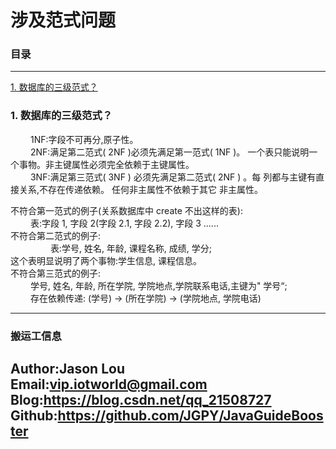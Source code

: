 # 涉及范式问题

### 目录

---
<a href="#1">1. 数据库的三级范式？</a> <br>

### <a name="1">1. 数据库的三级范式？</a>
&ensp;&ensp;&ensp;&ensp;
    1NF:字段不可再分,原子性。<br>
&ensp;&ensp;&ensp;&ensp;
    2NF:满足第二范式( 2NF )必须先满足第一范式( 1NF )。
一个表只能说明一个事物。非主键属性必须完全依赖于主键属性。<br>
&ensp;&ensp;&ensp;&ensp;
    3NF:满足第三范式( 3NF ) 必须先满足第二范式( 2NF ) 。每
列都与主键有直接关系,不存在传递依赖。 任何非主属性不依赖于其它
非主属性。<br>

不符合第一范式的例子(关系数据库中 create 不出这样的表):<br>
&ensp;&ensp;&ensp;&ensp;
    表:字段 1, 字段 2(字段 2.1, 字段 2.2), 字段 3 ......<br>
不符合第二范式的例子:<br>
&ensp;&ensp;&ensp;&ensp;
&ensp;&ensp;&ensp;&ensp;
    表:学号, 姓名, 年龄, 课程名称, 成绩, 学分;<br>
    这个表明显说明了两个事物:学生信息, 课程信息。<br>
不符合第三范式的例子:<br>
&ensp;&ensp;&ensp;&ensp;
    学号, 姓名, 年龄, 所在学院, 学院地点,学院联系电话,主键为"
学号“;<br>
&ensp;&ensp;&ensp;&ensp;
    存在依赖传递: (学号) → (所在学院) → (学院地点, 学院电话)<br>



---
### 搬运工信息
Author:Jason Lou <br>
Email:vip.iotworld@gmail.com <br>
Blog:https://blog.csdn.net/qq_21508727 <br>
Github:https://github.com/JGPY/JavaGuideBooster <br>
---